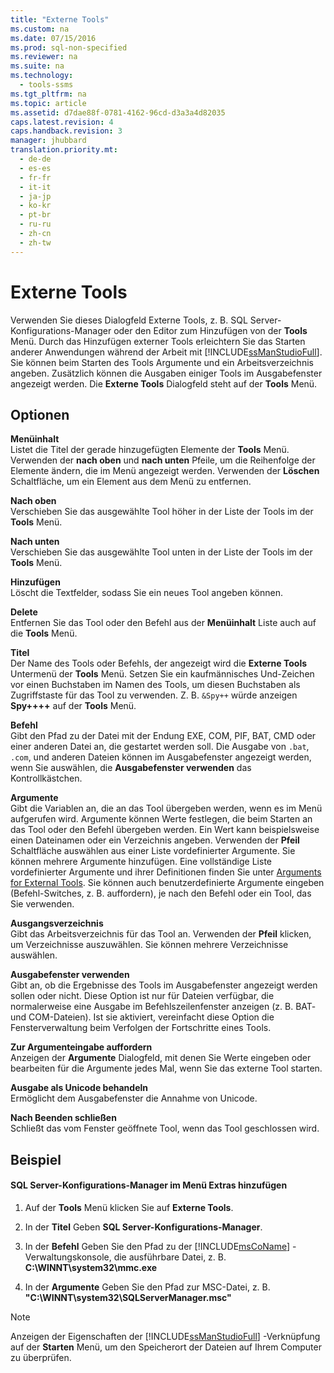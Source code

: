 ```yaml
---
title: "Externe Tools"
ms.custom: na
ms.date: 07/15/2016
ms.prod: sql-non-specified
ms.reviewer: na
ms.suite: na
ms.technology: 
  - tools-ssms
ms.tgt_pltfrm: na
ms.topic: article
ms.assetid: d7dae88f-0781-4162-96cd-d3a3a4d82035
caps.latest.revision: 4
caps.handback.revision: 3
manager: jhubbard
translation.priority.mt: 
  - de-de
  - es-es
  - fr-fr
  - it-it
  - ja-jp
  - ko-kr
  - pt-br
  - ru-ru
  - zh-cn
  - zh-tw
---
```

# Externe Tools
Verwenden Sie dieses Dialogfeld Externe Tools, z. B. SQL Server-Konfigurations-Manager oder den Editor zum Hinzufügen von der **Tools** Menü. Durch das Hinzufügen externer Tools erleichtern Sie das Starten anderer Anwendungen während der Arbeit mit [!INCLUDE[ssManStudioFull](../content/includes/ssManStudioFull_md.md)]. Sie können beim Starten des Tools Argumente und ein Arbeitsverzeichnis angeben. Zusätzlich können die Ausgaben einiger Tools im Ausgabefenster angezeigt werden. Die **Externe Tools** Dialogfeld steht auf der **Tools** Menü.  
  
## Optionen  
**Menüinhalt**  
Listet die Titel der gerade hinzugefügten Elemente der **Tools** Menü. Verwenden der **nach oben** und **nach unten** Pfeile, um die Reihenfolge der Elemente ändern, die im Menü angezeigt werden. Verwenden der **Löschen** Schaltfläche, um ein Element aus dem Menü zu entfernen.  
  
**Nach oben**  
Verschieben Sie das ausgewählte Tool höher in der Liste der Tools im der **Tools** Menü.  
  
**Nach unten**  
Verschieben Sie das ausgewählte Tool unten in der Liste der Tools im der **Tools** Menü.  
  
**Hinzufügen**  
Löscht die Textfelder, sodass Sie ein neues Tool angeben können.  
  
**Delete**  
Entfernen Sie das Tool oder den Befehl aus der **Menüinhalt** Liste auch auf die **Tools** Menü.  
  
**Titel**  
Der Name des Tools oder Befehls, der angezeigt wird die **Externe Tools** Untermenü der **Tools** Menü. Setzen Sie ein kaufmännisches Und-Zeichen vor einen Buchstaben im Namen des Tools, um diesen Buchstaben als Zugriffstaste für das Tool zu verwenden. Z. B. `&Spy++` würde anzeigen **Spy++\+\+** auf der **Tools** Menü.  
  
**Befehl**  
Gibt den Pfad zu der Datei mit der Endung EXE, COM, PIF, BAT, CMD oder einer anderen Datei an, die gestartet werden soll. Die Ausgabe von `.bat`, `.com`, und anderen Dateien können im Ausgabefenster angezeigt werden, wenn Sie auswählen, die **Ausgabefenster verwenden** das Kontrollkästchen.  
  
**Argumente**  
Gibt die Variablen an, die an das Tool übergeben werden, wenn es im Menü aufgerufen wird. Argumente können Werte festlegen, die beim Starten an das Tool oder den Befehl übergeben werden. Ein Wert kann beispielsweise einen Dateinamen oder ein Verzeichnis angeben. Verwenden der **Pfeil** Schaltfläche auswählen aus einer Liste vordefinierter Argumente. Sie können mehrere Argumente hinzufügen. Eine vollständige Liste vordefinierter Argumente und ihrer Definitionen finden Sie unter [Arguments for External Tools](../content/Arguments-for-External-Tools.md). Sie können auch benutzerdefinierte Argumente eingeben (Befehl\-Switches, z. B. auffordern), je nach den Befehl oder ein Tool, das Sie verwenden.  
  
**Ausgangsverzeichnis**  
Gibt das Arbeitsverzeichnis für das Tool an. Verwenden der **Pfeil** klicken, um Verzeichnisse auszuwählen. Sie können mehrere Verzeichnisse auswählen.  
  
**Ausgabefenster verwenden**  
Gibt an, ob die Ergebnisse des Tools im Ausgabefenster angezeigt werden sollen oder nicht. Diese Option ist nur für Dateien verfügbar, die normalerweise eine Ausgabe im Befehlszeilenfenster anzeigen (z. B. BAT- und COM-Dateien). Ist sie aktiviert, vereinfacht diese Option die Fensterverwaltung beim Verfolgen der Fortschritte eines Tools.  
  
**Zur Argumenteingabe auffordern**  
Anzeigen der **Argumente** Dialogfeld, mit denen Sie Werte eingeben oder bearbeiten für die Argumente jedes Mal, wenn Sie das externe Tool starten.  
  
**Ausgabe als Unicode behandeln**  
Ermöglicht dem Ausgabefenster die Annahme von Unicode.  
  
**Nach Beenden schließen**  
Schließt das vom Fenster geöffnete Tool, wenn das Tool geschlossen wird.  
  
## Beispiel  
  
#### SQL Server-Konfigurations-Manager im Menü Extras hinzufügen  
  
1.  Auf der **Tools** Menü klicken Sie auf **Externe Tools**.  
  
2.  In der **Titel** Geben **SQL Server-Konfigurations-Manager**.  
  
3.  In der **Befehl** Geben Sie den Pfad zu der [!INCLUDE[msCoName](../content/includes/msCoName_md.md)] -Verwaltungskonsole, die ausführbare Datei, z. B. **C:\\WINNT\\system32\\mmc.exe**  
  
4.  In der **Argumente** Geben Sie den Pfad zur MSC-Datei, z. B. **"C:\\WINNT\\system32\\SQLServerManager.msc"**  
  
> [!NOTE]  
> Anzeigen der Eigenschaften der [!INCLUDE[ssManStudioFull](../content/includes/ssManStudioFull_md.md)] -Verknüpfung auf der **Starten** Menü, um den Speicherort der Dateien auf Ihrem Computer zu überprüfen.  
  
